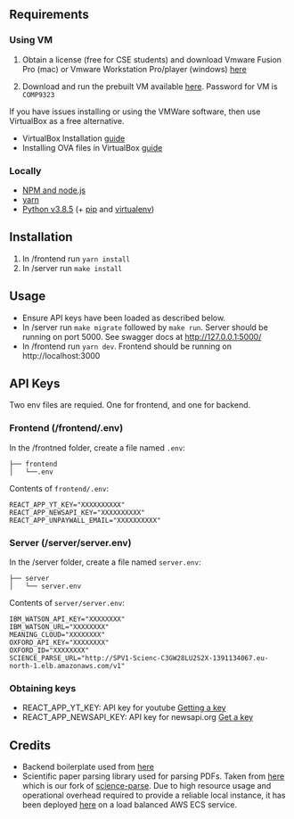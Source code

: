 ## Requirements

### Using VM

1. Obtain a license (free for CSE students) and download Vmware Fusion Pro (mac) or Vmware Workstation Pro/player (windows) [here](https://e5.onthehub.com/WebStore/Welcome.aspx?ws=7c113c30-5d8b-de11-8cd1-0030487d8897)

2. Download and run the prebuilt VM available [here](https://www.dropbox.com/s/fyofpn7mv7o74rm/COMP9323.ova?dl=0). Password for VM is `COMP9323`

If you have issues installing or using the VMWare software, then use VirtualBox as a free alternative.
- VirtualBox Installation [guide](https://wikis.utexas.edu/display/MSBTech/Installing+VirtualBox)
- Installing OVA files in VirtualBox [guide](https://wikis.utexas.edu/display/MSBTech/Installing+OVA+files+using+VirtualBox)

### Locally

- [NPM and node.js](https://docs.npmjs.com/downloading-and-installing-node-js-and-npm)
- [yarn](https://classic.yarnpkg.com/en/docs/install/#mac-stable)
- [Python v3.8.5](https://www.python.org/downloads/release/python-385/) (+ [pip](https://pypi.org/project/pip/) and [virtualenv](https://pypi.org/project/virtualenv/))

## Installation
1. In /frontend run `yarn install`
2. In /server run `make install`
##  Usage

- Ensure API keys have been loaded as described below.
- In /server run `make migrate` followed by `make run`. Server should be running on port 5000. See swagger docs at http://127.0.0.1:5000/
- In /frontend run `yarn dev`. Frontend should be running on http://localhost:3000

## API Keys

Two env files are requied. One for frontend, and one for backend.

### Frontend (/frontend/.env)

In the /frontned folder, create a file named `.env`:

```
├── frontend
│   └──.env
```

Contents of `frontend/.env`:
```
REACT_APP_YT_KEY="XXXXXXXXXX"
REACT_APP_NEWSAPI_KEY="XXXXXXXXXX"
REACT_APP_UNPAYWALL_EMAIL="XXXXXXXXXX"
```

### Server (/server/server.env)

In the /server folder, create a file named `server.env`:

```
├── server
│   └── server.env
```

Contents of `server/server.env`:

```
IBM_WATSON_API_KEY="XXXXXXXX"
IBM_WATSON_URL="XXXXXXXX"
MEANING_CLOUD="XXXXXXXX"
OXFORD_API_KEY="XXXXXXXX"
OXFORD_ID="XXXXXXXX"
SCIENCE_PARSE_URL="http://SPV1-Scienc-C3GW28LU2S2X-1391134067.eu-north-1.elb.amazonaws.com/v1"
```

### Obtaining keys
- REACT_APP_YT_KEY: API key for youtube [Getting a key](https://medium.com/swlh/how-to-get-youtubes-api-key-7c28b59b1154)
- REACT_APP_NEWSAPI_KEY: API key for newsapi.org [Get a key](https://newsapi.org/)

## Credits 

- Backend boilerplate used from [here](https://medium.freecodecamp.org/structuring-a-flask-restplus-web-service-for-production-builds-c2ec676de563)
- Scientific paper parsing library used for parsing PDFs. Taken from [here](https://github.com/stoposto/science-parse) which is our fork of [science-parse](https://github.com/allenai/science-parse). Due to high resource usage and operational overhead required to provide a reliable local instance, it has been deployed [here](http://SPV1-Scienc-C3GW28LU2S2X-1391134067.eu-north-1.elb.amazonaws.com/) on a load balanced AWS ECS service.

